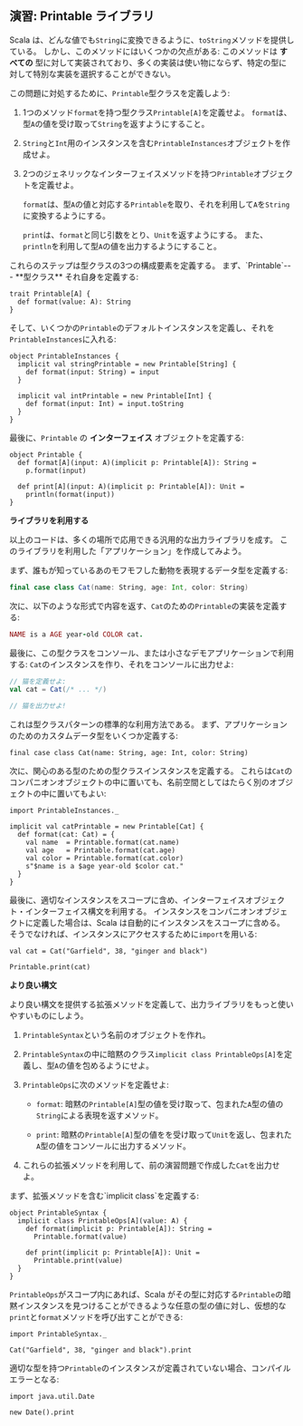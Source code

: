 ## 演習: Printable ライブラリ

Scala は、どんな値でも`String`に変換できるように、`toString`メソッドを提供している。
しかし、このメソッドにはいくつかの欠点がある:
このメソッドは **すべての** 型に対して実装されており、多くの実装は使い物にならず、特定の型に対して特別な実装を選択することができない。

この問題に対処するために、`Printable`型クラスを定義しよう:

 1. 1つのメソッド`format`を持つ型クラス`Printable[A]`を定義せよ。
    `format`は、型`A`の値を受け取って`String`を返すようにすること。

 2. `String`と`Int`用のインスタンスを含む`PrintableInstances`オブジェクトを作成せよ。

 3. 2つのジェネリックなインターフェイスメソッドを持つ`Printable`オブジェクトを定義せよ。

    `format`は、型`A`の値と対応する`Printable`を取り、それを利用して`A`を`String`に変換するようにする。

    `print`は、`format`と同じ引数をとり、`Unit`を返すようにする。
    また、`println`を利用して型`A`の値を出力するようにすること。

<div class="solution">
これらのステップは型クラスの3つの構成要素を定義する。
まず、`Printable`--- **型クラス** それ自身を定義する:

```tut:book:silent
trait Printable[A] {
  def format(value: A): String
}
```

そして、いくつかの`Printable`のデフォルトインスタンスを定義し、それを`PrintableInstances`に入れる:

```tut:book:silent
object PrintableInstances {
  implicit val stringPrintable = new Printable[String] {
    def format(input: String) = input
  }

  implicit val intPrintable = new Printable[Int] {
    def format(input: Int) = input.toString
  }
}
```

最後に、`Printable` の **インターフェイス** オブジェクトを定義する:

```tut:book:silent
object Printable {
  def format[A](input: A)(implicit p: Printable[A]): String =
    p.format(input)

  def print[A](input: A)(implicit p: Printable[A]): Unit =
    println(format(input))
}
```
</div>

**ライブラリを利用する**

以上のコードは、多くの場所で応用できる汎用的な出力ライブラリを成す。
このライブラリを利用した「アプリケーション」を作成してみよう。

まず、誰もが知っているあのモフモフした動物を表現するデータ型を定義する:

```scala
final case class Cat(name: String, age: Int, color: String)
```

次に、以下のような形式で内容を返す、`Cat`のための`Printable`の実装を定義する:

```ruby
NAME is a AGE year-old COLOR cat.
```

最後に、この型クラスをコンソール、または小さなデモアプリケーションで利用する:
`Cat`のインスタンスを作り、それをコンソールに出力せよ:

```scala
// 猫を定義せよ:
val cat = Cat(/* ... */)

// 猫を出力せよ!
```

<div class="solution">
これは型クラスパターンの標準的な利用方法である。
まず、アプリケーションのためのカスタムデータ型をいくつか定義する:

```tut:book:silent
final case class Cat(name: String, age: Int, color: String)
```

次に、関心のある型のための型クラスインスタンスを定義する。
これらは`Cat`のコンパニオンオブジェクトの中に置いても、名前空間としてはたらく別のオブジェクトの中に置いてもよい:

```tut:book:silent
import PrintableInstances._

implicit val catPrintable = new Printable[Cat] {
  def format(cat: Cat) = {
    val name  = Printable.format(cat.name)
    val age   = Printable.format(cat.age)
    val color = Printable.format(cat.color)
    s"$name is a $age year-old $color cat."
  }
}
```

最後に、適切なインスタンスをスコープに含め、インターフェイスオブジェクト・インターフェイス構文を利用する。
インスタンスをコンパニオンオブジェクトに定義した場合は、Scala は自動的にインスタンスをスコープに含める。
そうでなければ、インスタンスにアクセスするために`import`を用いる:

```tut:book
val cat = Cat("Garfield", 38, "ginger and black")

Printable.print(cat)
```
</div>

**より良い構文**

より良い構文を提供する拡張メソッドを定義して、出力ライブラリをもっと使いやすいものにしよう。

 1. `PrintableSyntax`という名前のオブジェクトを作れ。

 2. `PrintableSyntax`の中に暗黙のクラス`implicit class PrintableOps[A]`を定義し、型`A`の値を包めるようにせよ。

 3. `PrintableOps`に次のメソッドを定義せよ:

     - `format`: 暗黙の`Printable[A]`型の値を受け取って、包まれた`A`型の値の`String`による表現を返すメソッド。

     - `print`: 暗黙の`Printable[A]`型の値をを受け取って`Unit`を返し、包まれた`A`型の値をコンソールに出力するメソッド。

 4. これらの拡張メソッドを利用して、前の演習問題で作成した`Cat`を出力せよ。

<div class="solution">
まず、拡張メソッドを含む`implicit class`を定義する:

```tut:book:silent
object PrintableSyntax {
  implicit class PrintableOps[A](value: A) {
    def format(implicit p: Printable[A]): String =
      Printable.format(value)

    def print(implicit p: Printable[A]): Unit =
      Printable.print(value)
  }
}
```

`PrintableOps`がスコープ内にあれば、Scala がその型に対応する`Printable`の暗黙インスタンスを見つけることができるような任意の型の値に対し、仮想的な`print`と`format`メソッドを呼び出すことができる:

```tut:book:silent
import PrintableSyntax._
```

```tut:book
Cat("Garfield", 38, "ginger and black").print
```

適切な型を持つ`Printable`のインスタンスが定義されていない場合、コンパイルエラーとなる:

```tut:book:silent
import java.util.Date
```

```tut:book:fail
new Date().print
```
</div>
